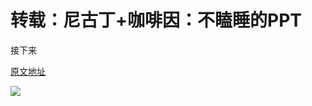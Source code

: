 # 转载：尼古丁+咖啡因：不瞌睡的PPT
接下来

[原文地址]("http://wenku.baidu.com/view/6f0cd90616fc700abb68fc3e.html")


![](http://blogimages.oss-cn-hangzhou.aliyuncs.com/no_doze_ppt.png)